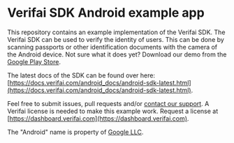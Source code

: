 # Verifai SDK Android example app
This repository contains an example implementation of the Verifai SDK. The Verifai SDK can be used to verify the identity of users. This can be done by scanning passports or other identification documents with the camera of the Android device. Not sure what it does yet? Download our demo from the [Google Play Store](https://play.google.com/store/apps/details?id=com.verifai.demo).



The latest docs of the SDK can be found over here: [https://docs.verifai.com/android_docs/android-sdk-latest.html](https://docs.verifai.com/android_docs/android-sdk-latest.html). 

Feel free to submit issues, pull requests and/or [contact our support](https://www.verifai.com/en/support/). A Verifai license is needed to make this example work. Request a license at [https://dashboard.verifai.com](https://dashboard.verifai.com).

The "Android" name is property of [Google LLC](https://developer.android.com/legal).
